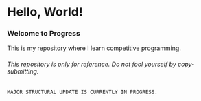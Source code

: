# Hello, World!

### **Welcome to Progress**

This is my repository where I learn competitive programming.

###### This repository is only for reference. Do not fool yourself by copy-submitting.

```
MAJOR STRUCTURAL UPDATE IS CURRENTLY IN PROGRESS.
```